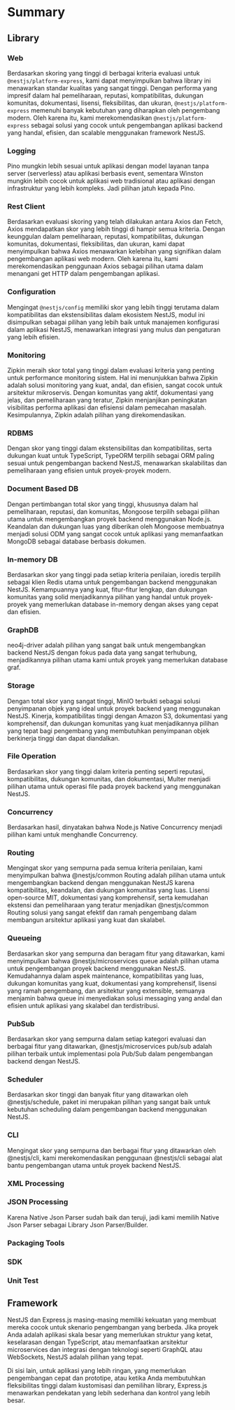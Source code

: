 # Summary

## Library

### Web

Berdasarkan skoring yang tinggi di berbagai kriteria evaluasi untuk `@nestjs/platform-express`, kami dapat menyimpulkan bahwa library ini menawarkan standar kualitas yang sangat tinggi. Dengan performa yang impresif dalam hal pemeliharaan, reputasi, kompatibilitas, dukungan komunitas, dokumentasi, lisensi, fleksibilitas, dan ukuran, `@nestjs/platform-express` memenuhi banyak kebutuhan yang diharapkan oleh pengembang modern. Oleh karena itu, kami merekomendasikan `@nestjs/platform-express` sebagai solusi yang cocok untuk pengembangan aplikasi backend yang handal, efisien, dan scalable menggunakan framework NestJS.

### Logging

Pino mungkin lebih sesuai untuk aplikasi dengan model layanan tanpa server (serverless) atau aplikasi berbasis event, sementara Winston mungkin lebih cocok untuk aplikasi web tradisional atau aplikasi dengan infrastruktur yang lebih kompleks. Jadi pilihan jatuh kepada Pino.


### Rest Client

Berdasarkan evaluasi skoring yang telah dilakukan antara Axios dan Fetch, Axios mendapatkan skor yang lebih tinggi di hampir semua kriteria. Dengan keunggulan dalam pemeliharaan, reputasi, kompatibilitas, dukungan komunitas, dokumentasi, fleksibilitas, dan ukuran, kami dapat menyimpulkan bahwa Axios menawarkan kelebihan yang signifikan dalam pengembangan aplikasi web modern. Oleh karena itu, kami merekomendasikan penggunaan Axios sebagai pilihan utama dalam menangani get HTTP dalam pengembangan aplikasi.

### Configuration

Mengingat `@nestjs/config` memiliki skor yang lebih tinggi terutama dalam kompatibilitas dan ekstensibilitas dalam ekosistem NestJS, modul ini disimpulkan sebagai pilihan yang lebih baik untuk manajemen konfigurasi dalam aplikasi NestJS, menawarkan integrasi yang mulus dan pengaturan yang lebih efisien.


### Monitoring

Zipkin meraih skor total yang tinggi dalam evaluasi kriteria yang penting untuk performance monitoring sistem. Hal ini menunjukkan bahwa Zipkin adalah solusi monitoring yang kuat, andal, dan efisien, sangat cocok untuk arsitektur mikroservis. Dengan komunitas yang aktif, dokumentasi yang jelas, dan pemeliharaan yang teratur, Zipkin menjanjikan peningkatan visibilitas performa aplikasi dan efisiensi dalam pemecahan masalah. Kesimpulannya, Zipkin adalah pilihan yang direkomendasikan.

### RDBMS

Dengan skor yang tinggi dalam ekstensibilitas dan kompatibilitas, serta dukungan kuat untuk TypeScript, TypeORM terpilih sebagai ORM paling sesuai untuk pengembangan backend NestJS, menawarkan skalabilitas dan pemeliharaan yang efisien untuk proyek-proyek modern.

### Document Based DB

Dengan pertimbangan total skor yang tinggi, khususnya dalam hal pemeliharaan, reputasi, dan komunitas, Mongoose terpilih sebagai pilihan utama untuk mengembangkan proyek backend menggunakan Node.js. Keandalan dan dukungan luas yang diberikan oleh Mongoose membuatnya menjadi solusi ODM yang sangat cocok untuk aplikasi yang memanfaatkan MongoDB sebagai database berbasis dokumen.

### In-memory DB

Berdasarkan skor yang tinggi pada setiap kriteria penilaian, ioredis terpilih sebagai klien Redis utama untuk pengembangan backend menggunakan NestJS. Kemampuannya yang kuat, fitur-fitur lengkap, dan dukungan komunitas yang solid menjadikannya pilihan yang handal untuk proyek-proyek yang memerlukan database in-memory dengan akses yang cepat dan efisien.

### GraphDB

neo4j-driver adalah pilihan yang sangat baik untuk mengembangkan backend NestJS dengan fokus pada data yang sangat terhubung, menjadikannya pilihan utama kami untuk proyek yang memerlukan database graf.

### Storage

Dengan total skor yang sangat tinggi, MinIO terbukti sebagai solusi penyimpanan objek yang ideal untuk proyek backend yang menggunakan NestJS. Kinerja, kompatibilitas tinggi dengan Amazon S3, dokumentasi yang komprehensif, dan dukungan komunitas yang kuat menjadikannya pilihan yang tepat bagi pengembang yang membutuhkan penyimpanan objek berkinerja tinggi dan dapat diandalkan.

### File Operation

Berdasarkan skor yang tinggi dalam kriteria penting seperti reputasi, kompatibilitas, dukungan komunitas, dan dokumentasi, Multer menjadi pilihan utama untuk operasi file pada proyek backend yang menggunakan NestJS.

### Concurrency

Berdasarkan hasil, dinyatakan bahwa Node.js Native Concurrency menjadi pilihan kami untuk menghandle Concurrency.

### Routing

Mengingat skor yang sempurna pada semua kriteria penilaian, kami menyimpulkan bahwa @nestjs/common Routing adalah pilihan utama untuk mengembangkan backend dengan menggunakan NestJS karena kompatibilitas, keandalan, dan dukungan komunitas yang luas. Lisensi open-source MIT, dokumentasi yang komprehensif, serta kemudahan ekstensi dan pemeliharaan yang teratur menjadikan @nestjs/common Routing solusi yang sangat efektif dan ramah pengembang dalam membangun arsitektur aplikasi yang kuat dan skalabel.

### Queueing

Berdasarkan skor yang sempurna dan beragam fitur yang ditawarkan, kami menyimpulkan bahwa @nestjs/microservices queue adalah pilihan utama untuk pengembangan proyek backend menggunakan NestJS. Kemudahannya dalam aspek maintenance, kompatibilitas yang luas, dukungan komunitas yang kuat, dokumentasi yang komprehensif, lisensi yang ramah pengembang, dan arsitektur yang extensible, semuanya menjamin bahwa queue ini menyediakan solusi messaging yang andal dan efisien untuk aplikasi yang skalabel dan terdistribusi.

### PubSub

Berdasarkan skor yang sempurna dalam setiap kategori evaluasi dan berbagai fitur yang ditawarkan, @nestjs/microservices pub/sub adalah pilihan terbaik untuk implementasi pola Pub/Sub dalam pengembangan backend dengan NestJS.

### Scheduler

Berdasarkan skor tinggi dan banyak fitur yang ditawarkan oleh @nestjs/schedule, paket ini merupakan pilihan yang sangat baik untuk kebutuhan scheduling dalam pengembangan backend menggunakan NestJS.

### CLI

Mengingat skor yang sempurna dan berbagai fitur yang ditawarkan oleh @nestjs/cli, kami merekomendasikan penggunaan @nestjs/cli sebagai alat bantu pengembangan utama untuk proyek backend NestJS.

### XML Processing

### JSON Processing

Karena Native Json Parser sudah baik dan teruji, jadi kami memilih Native Json Parser sebagai Library Json Parser/Builder.

### Packaging Tools

### SDK

### Unit Test

## Framework

NestJS dan Express.js masing-masing memiliki kekuatan yang membuat mereka cocok untuk skenario pengembangan yang berbeda. Jika proyek Anda adalah aplikasi skala besar yang memerlukan struktur yang ketat, keselarasan dengan TypeScript, atau memanfaatkan arsitektur microservices dan integrasi dengan teknologi seperti GraphQL atau WebSockets, NestJS adalah pilihan yang tepat.

Di sisi lain, untuk aplikasi yang lebih ringan, yang memerlukan pengembangan cepat dan prototipe, atau ketika Anda membutuhkan fleksibilitas tinggi dalam kustomisasi dan pemilihan library, Express.js menawarkan pendekatan yang lebih sederhana dan kontrol yang lebih besar.